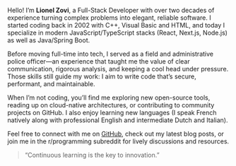 Hello! I’m **Lionel Zovi**, a Full-Stack Developer with over two decades of experience turning complex problems into elegant, reliable software. I started coding back in 2002 with C++, Visual Basic and HTML, and today I specialize in modern JavaScript/TypeScript stacks (React, Next.js, Node.js) as well as Java/Spring Boot.

Before moving full-time into tech, I served as a field and administrative police officer—an experience that taught me the value of clear communication, rigorous analysis, and keeping a cool head under pressure. Those skills still guide my work: I aim to write code that’s secure, performant, and maintainable.

When I’m not coding, you’ll find me exploring new open-source tools, reading up on cloud-native architectures, or contributing to community projects on GitHub. I also enjoy learning new languages (I speak French natively along with professional English and intermediate Dutch and Italian).

Feel free to connect with me on [GitHub](https://github.com/Escanor1986), check out my latest blog posts, or join me in the r/programming subreddit for lively discussions and resources.

> “Continuous learning is the key to innovation.”  
